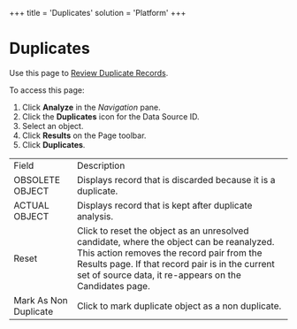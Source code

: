 +++
title = 'Duplicates'
solution = 'Platform'
+++

# Duplicates

<div class="use">

Use this page to [Review Duplicate
Records](../Use_Cases/Review_Duplicate_Records.htm).

</div>

To access this page:

1.  Click **Analyze** in the *Navigation* pane.
2.  Click the **Duplicates** icon for the Data Source ID.
3.  Select an object.
4.  Click **Results** on the Page toolbar.
5.  Click
<span style="font-weight: bold;">Duplicates</span>.

|                       |                                                                                                                                                                                                                                                      |
| --------------------- | ---------------------------------------------------------------------------------------------------------------------------------------------------------------------------------------------------------------------------------------------------- |
| Field                 | Description                                                                                                                                                                                                                                          |
| OBSOLETE OBJECT       | Displays record that is discarded because it is a duplicate.                                                                                                                                                                                         |
| ACTUAL OBJECT         | Displays record that is kept after duplicate analysis.                                                                                                                                                                                               |
| Reset                 | Click to reset the object as an unresolved candidate, where the object can be reanalyzed. This action removes the record pair from the Results page. If that record pair is in the current set of source data, it re-appears on the Candidates page. |
| Mark As Non Duplicate | Click to mark duplicate object as a non duplicate.                                                                                                                                                                                                   |
